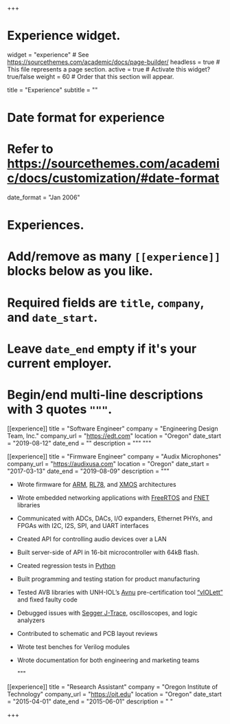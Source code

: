 +++
# Experience widget.
widget = "experience"  # See https://sourcethemes.com/academic/docs/page-builder/
headless = true  # This file represents a page section.
active = true  # Activate this widget? true/false
weight = 60  # Order that this section will appear.

title = "Experience"
subtitle = ""

# Date format for experience
#   Refer to https://sourcethemes.com/academic/docs/customization/#date-format
date_format = "Jan 2006"

# Experiences.
#   Add/remove as many `[[experience]]` blocks below as you like.
#   Required fields are `title`, `company`, and `date_start`.
#   Leave `date_end` empty if it's your current employer.
#   Begin/end multi-line descriptions with 3 quotes `"""`.
[[experience]]
  title = "Software Engineer"
  company = "Engineering Design Team, Inc."
  company_url = "https://edt.com"
  location = "Oregon"
  date_start = "2019-08-12"
  date_end = ""
  description = """ """

[[experience]]
  title = "Firmware Engineer"
  company = "Audix Microphones"
  company_url = "https://audixusa.com"
  location = "Oregon"
  date_start = "2017-03-13"
  date_end = "2019-08-09"
  description = """
- Wrote firmware for [ARM](https://arm.com), [RL78](https://www.renesas.com/eu/en/products/microcontrollers-microprocessors/rl78.html), and [XMOS](https://www.xmos.com/) architectures

- Wrote embedded networking applications with 
  [FreeRTOS](https://www.freertos.org/FreeRTOS-Plus/FreeRTOS_Plus_TCP/index.html) 
  and [FNET](http://fnet.sourceforge.net/) libraries

- Communicated with ADCs, DACs, I/O expanders, Ethernet PHYs, and FPGAs
  with I2C, I2S, SPI, and UART interfaces

- Created API for controlling audio devices over a LAN

- Built server-side of API in 16-bit microcontroller with 64kB flash.

- Created regression tests in [Python](https://python.org)

- Built programming and testing station for product manufacturing

- Tested AVB libraries with UNH-IOL’s [Avnu](https://avnu.org/) pre-certification
  tool 
  [“vIOLett”](https://www.iol.unh.edu/solutions/test-tools/violett) and
  fixed faulty code

- Debugged issues with [Segger J-Trace](https://www.segger.com/products/debug-probes/j-trace/), 
  oscilloscopes, and logic analyzers

- Contributed to schematic and PCB layout reviews

- Wrote test benches for Verilog modules

- Wrote documentation for both engineering and marketing teams
  
  """

[[experience]]
  title = "Research Assistant"
  company = "Oregon Institute of Technology"
  company_url = "https://oit.edu"
  location = "Oregon"
  date_start = "2015-04-01"
  date_end = "2015-06-01"
  description = " "

+++
